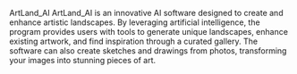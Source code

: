 ArtLand_AI
ArtLand_AI is an innovative AI software designed to create and enhance artistic landscapes. By leveraging artificial intelligence, the program provides users with tools to generate unique landscapes, enhance existing artwork, and find inspiration through a curated gallery. The software can also create sketches and drawings from photos, transforming your images into stunning pieces of art.